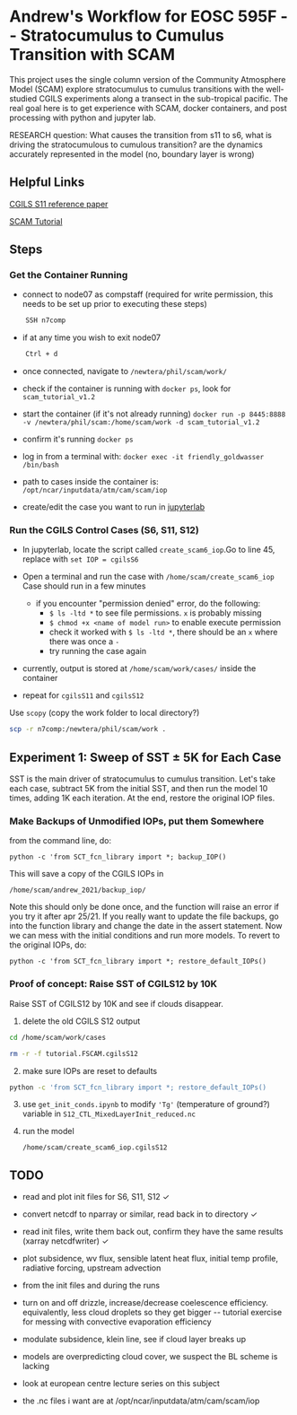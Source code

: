 # Andrew's Workflow for EOSC 595F -- Stratocumulus to Cumulus Transition with SCAM

This project uses the single column version of the Community Atmosphere Model (SCAM) explore stratocumulus to cumulus transitions with the well-studied CGILS experiments along a transect in the sub-tropical pacific. The real goal here is to get experience with SCAM, docker containers, and post processing with python and jupyter lab.

RESEARCH question: What causes the transition from s11 to s6, what is driving the stratocumulous to cumulous transition? are the dynamics accurately represented in the model (no, boundary layer is wrong)

## Helpful Links

[CGILS S11 reference paper](https://agupubs.onlinelibrary.wiley.com/doi/full/10.1002/2013MS000246)

[SCAM Tutorial](https://www.dropbox.com/sh/c9lketehyo6ywdn/AACPkcDX-oF5yA5zYN-pb7aJa?dl=0)

## Steps

### Get the Container Running

* connect to node07 as compstaff (required for write permission, this needs to be set up prior to executing these steps)
  
```bash
    SSH n7comp
```

* if at any time you wish to exit node07

```bash
    Ctrl + d
```

* once connected, navigate to ```/newtera/phil/scam/work/```

* check if the container is running with
  `docker ps`, look for `scam_tutorial_v1.2`

* start the container (if it's not already running)
  `docker run -p 8445:8888 -v /newtera/phil/scam:/home/scam/work -d scam_tutorial_v1.2`

* confirm it's running
  `docker ps`

* log in from a terminal with:
  `docker exec -it friendly_goldwasser /bin/bash`

* path to cases inside the container is: `/opt/ncar/inputdata/atm/cam/scam/iop`

* create/edit the case you want to run in [jupyterlab](http://node07.eos.ubc.ca:8445/lab?)

### Run the CGILS Control Cases (S6, S11, S12)

* In jupyterlab, locate the script called `create_scam6_iop`.Go to line 45, replace with `set IOP = cgilsS6`

* Open a terminal and run the case with `/home/scam/create_scam6_iop` Case should run in a few minutes
  
  * if you encounter "permission denied" error, do the following:
    * ```$ ls -ltd *``` to see file permissions. ```x``` is probably missing
    * ```$ chmod +x <name of model run>``` to enable execute permission
    * check it worked with ```$ ls -ltd *```, there should be an ```x``` where there was once a ```-```
    * try running the case again

* currently, output is stored at `/home/scam/work/cases/` inside the container

* repeat for `cgilsS11` and `cgilsS12`

Use ```scopy``` (copy the work folder to local directory?)

```bash
scp -r n7comp:/newtera/phil/scam/work .
```

## Experiment 1: Sweep of SST $\pm$ 5K for Each Case

SST is the main driver of stratocumulus to cumulus transition. Let's take each case, subtract 5K from the initial SST, and then run the model 10 times, adding 1K each iteration. At the end, restore the original IOP files.

### Make Backups of Unmodified IOPs, put them Somewhere

from the command line, do:

```python -c 'from SCT_fcn_library import *; backup_IOP()```

This will save a copy of the CGILS IOPs in

`/home/scam/andrew_2021/backup_iop/`

Note this should only be done once, and the function will raise an error if you try it after apr 25/21. If you really want to update the file backups, go into the function library and change the date in the assert statement. Now we can mess with the initial conditions and run more models. To revert to the original IOPs, do:

```python -c 'from SCT_fcn_library import *; restore_default_IOPs()```

### Proof of concept: Raise SST of CGILS12 by 10K

Raise SST of CGILS12 by 10K and see if clouds disappear. 

1) delete the old CGILS S12 output

  ```bash
  cd /home/scam/work/cases

  rm -r -f tutorial.FSCAM.cgilsS12
  ```

2) make sure IOPs are reset to defaults

```bash
python -c 'from SCT_fcn_library import *; restore_default_IOPs()
```

3) use `get_init_conds.ipynb` to modify `'Tg'` (temperature of ground?) variable in `S12_CTL_MixedLayerInit_reduced.nc`

4) run the model

   `/home/scam/create_scam6_iop.cgilsS12`

## TODO

* read and plot init files for S6, S11, S12 $\checkmark$

* convert netcdf to nparray or similar, read back in to directory $\checkmark$

* read init files, write them back out, confirm they have the same results (xarray netcdfwriter) $\checkmark$

* plot subsidence, wv flux, sensible latent heat flux, initial temp profile, radiative forcing, upstream advection

* from the init files and during the runs

* turn on and off drizzle, increase/decrease coelescence efficiency. equivalently, less cloud droplets so they get bigger -- tutorial exercise for messing with convective evaporation efficiency

* modulate subsidence, klein line, see if cloud layer breaks up

* models are overpredicting cloud cover, we suspect the BL scheme is lacking

* look at european centre lecture series on this subject

* the .nc files i want are at /opt/ncar/inputdata/atm/cam/scam/iop

